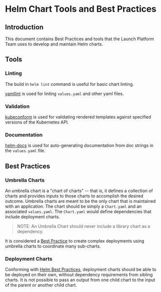 # Helm Chart Tools and Best Practices

## Introduction

This document contains Best Practices and tools that the Launch Platform Team uses to develop and maintain Helm charts. 

## Tools

### Linting

The build in `helm lint` command is useful for basic chart linting.

[yamllint](https://github.com/adrienverge/yamllint) is used for linting `values.yaml` and other yaml files.

### Validation

[kubeconform](https://github.com/yannh/kubeconform) is used for validating rendered templates against specified versions of the Kubernetes API.

### Documentation

[helm-docs](https://github.com/norwoodj/helm-docs) is used for auto-generating documentation from doc strings in the `values.yaml` file.

## Best Practices

### Umbrella Charts

An umbrella chart is a "chart of charts" -- that is, it defines a collection of charts and provides inputs to those charts to accomplish the desired outcome. Umbrella charts are meant to be the only chart that is maintained with an application. The chart should be simply a `Chart.yaml` and an associated `values.yaml`. The `Chart.yaml` would define dependencies that include deployment charts.

> NOTE: An Umbrella Chart should never include a library chart as a dependency.

It is considered a [Best Practice](https://helm.sh/docs/howto/charts_tips_and_tricks/#complex-charts-with-many-dependencies) to create complex deployments using umbrella charts to coordinate many sub-charts.

### Deployment Charts

Conforming with [Helm Best Practices](https://helm.sh/docs/chart_template_guide/subcharts_and_globals/), deployment charts should be able to be deployed on their own, without dependency requirements from sibling charts. It is not possible to pass an output from one child chart to the input of the parent or another child chart.